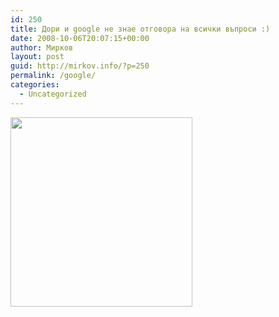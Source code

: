```yaml
---
id: 250
title: Дори и google не знае отговора на всички въпроси :)
date: 2008-10-06T20:07:15+00:00
author: Мирков
layout: post
guid: http://mirkov.info/?p=250
permalink: /google/
categories:
  - Uncategorized
---
```

[<img class="alignnone size-full wp-image-251" title="a77_church1" src="http://mirkov.info/wp-content/uploads/2008/10/a77_church1.jpg" alt="" width="291" height="303" />](http://mirkov.info/wp-content/uploads/2008/10/a77_church1.jpg)